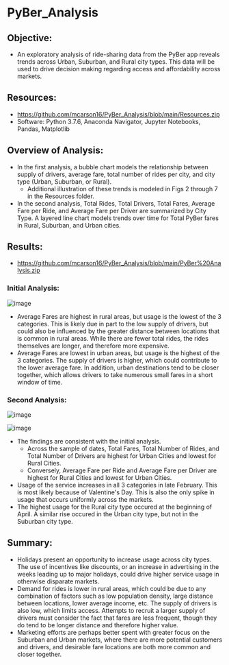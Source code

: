 # PyBer_Analysis
## Objective:
- An exploratory analysis of ride-sharing data from the PyBer app reveals trends across Urban, Suburban, and Rural city types. This data will be used to drive decision making regarding access and affordability across markets. 

## Resources:
- https://github.com/mcarson16/PyBer_Analysis/blob/main/Resources.zip
- Software: Python 3.7.6, Anaconda Navigator, Jupyter Notebooks, Pandas, Matplotlib

## Overview of Analysis:
- In the first analysis, a bubble chart models the relationship between supply of drivers, average fare, total number of rides per city, and city type (Urban, Suburban, or Rural). 
  - Additional illustration of these trends is modeled in Figs 2 through 7 in the Resources folder.
- In the second analysis, Total Rides, Total Drivers, Total Fares, Average Fare per Ride, and Average Fare per Driver are summarized by City Type. A layered line chart models trends over time for Total PyBer fares in Rural, Suburban, and Urban cities.

## Results:
- https://github.com/mcarson16/PyBer_Analysis/blob/main/PyBer%20Analysis.zip

### Initial Analysis:
![image](https://user-images.githubusercontent.com/83254435/120947673-d2c7b780-c705-11eb-9304-21f11f4e213d.png)
- Average Fares are highest in rural areas, but usage is the lowest of the 3 categories. This is likely due in part to the low supply of drivers, but could also be influenced by the greater distance between locations that is common in rural areas. While there are fewer total rides, the rides themselves are longer, and therefore more expensive.
- Average Fares are lowest in urban areas, but usage is the highest of the 3 categories. The supply of drivers is higher, which could contribute to the lower average fare. In addition, urban destinations tend to be closer together, which allows drivers to take numerous small fares in a short window of time.

### Second Analysis:
![image](https://user-images.githubusercontent.com/83254435/120947779-2c2fe680-c706-11eb-897c-21fedd86e7d7.png)

![image](https://user-images.githubusercontent.com/83254435/120945229-dbb48b00-c6fd-11eb-9bc1-09756155f426.png)
- The findings are consistent with the initial analysis. 
  - Across the sample of dates, Total Fares, Total Number of Rides, and Total Number of Drivers are highest for Urban Cities and lowest for Rural Cities.
  - Conversely, Average Fare per Ride and Average Fare per Driver are highest for Rural Cities and lowest for Urban Cities. 
- Usage of the service increases in all 3 categories in late February. This is most likely because of Valentine's Day. This is also the only spike in usage that occurs uniformly across the markets.
- The highest usage for the Rural city type occured at the beginning of April. A similar rise occured in the Urban city type, but not in the Suburban city type.

## Summary:
- Holidays present an opportunity to increase usage across city types. The use of incentives like discounts, or an increase in advertising in the weeks leading up to major holidays, could drive higher service usage in otherwise disparate markets.
- Demand for rides is lower in rural areas, which could be due to any combination of factors such as low population density, large distance between locations, lower average income, etc. The supply of drivers is also low, which limits access. Attempts to recruit a larger supply of drivers must consider the fact that fares are less frequent, though they do tend to be longer distance and therefore higher value.
- Marketing efforts are perhaps better spent with greater focus on the Suburban and Urban markets, where there are more potential customers and drivers, and desirable fare locations are both more common and closer together.
